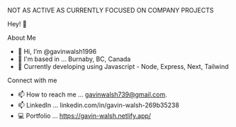 NOT AS ACTIVE AS CURRENTLY FOCUSED ON COMPANY PROJECTS

Hey! 👋


About Me

- 👋 Hi, I’m @gavinwalsh1996
- 🏡 I'm based in ... Burnaby, BC, Canada
- 🔑 Currently developing using Javascript - Node, Express, Next, Tailwind


Connect with me

- 📫 How to reach me ... gavinwalsh739@gmail.com.
- 📫 LinkedIn ... linkedin.com/in/gavin-walsh-269b35238
- 💻 Portfolio ... https://gavin-walsh.netlify.app/ 



<!---
gavinwalsh1996/gavinwalsh1996 is a ✨ special ✨ repository because its `README.md` (this file) appears on your GitHub profile.
You can click the Preview link to take a look at your changes.
--->
